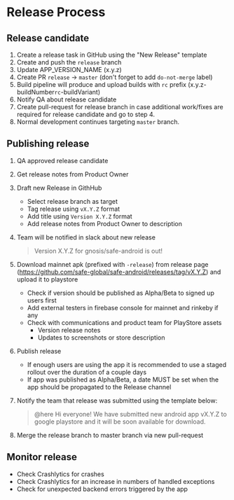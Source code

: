 # Release Process

## Release candidate
1. Create a release task in GitHub using the "New Release" template
1. Create and push the `release` branch
1. Update APP_VERSION_NAME (x.y.z)
1. Create PR `release` -> `master` (don't forget to add `do-not-merge` label)
1. Build pipeline will produce and upload builds with `rc` prefix (x.y.z-buildNumber`rc`-buildVariant)
1. Notify QA about release candidate
1. Create pull-request for release branch in case additional work/fixes are required for release candidate and go to step 4.
1. Normal development continues targeting `master` branch.

## Publishing release
1. QA approved release candidate
1. Get release notes from Product Owner
1. Draft new Release in GithHub
   - Select release branch as target
   - Tag release using `vX.Y.Z` format
   - Add title using `Version X.Y.Z` format
   - Add release notes from Product Owner to description
1. Team will be notified in slack about new release
   > Version X.Y.Z for gnosis/safe-android is out!

1. Download mainnet apk (prefixed with `-release`) from release page (https://github.com/safe-global/safe-android/releases/tag/vX.Y.Z) and upload it to playstore
   - Check if version should be published as Alpha/Beta to signed up users first
   - Add external testers in firebase console for mainnet and rinkeby if any
   - Check with communications and product team for PlayStore assets
      - Version release notes
      - Updates to screenshots or store description
1. Publish release
   - If enough users are using the app it is recommended to use a staged rollout over the duration of a couple days
   - If app was published as Alpha/Beta, a date MUST be set when the app should be propagated to the Release channel
1. Notify the team that release was submitted using the template below:
   > @here Hi everyone! We have submitted new android app vX.Y.Z to google playstore and it will be soon available for download.

1. Merge the release branch to master branch via new pull-request

## Monitor release
- Check Crashlytics for crashes
- Check Crashlytics for an increase in numbers of handled exceptions
- Check for unexpected backend errors triggered by the app
